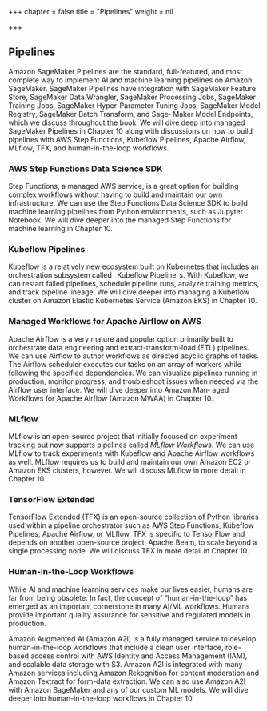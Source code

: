 +++
chapter = false
title = "Pipelines"
weight = nil

+++
## Pipelines

Amazon SageMaker Pipelines are the standard, full-featured, and most complete way to implement AI and machine learning pipelines on Amazon SageMaker. SageMaker Pipelines have integration with SageMaker Feature Store, SageMaker Data Wrangler, SageMaker Processing Jobs, SageMaker Training Jobs, SageMaker Hyper-Parameter Tuning Jobs, SageMaker Model Registry, SageMaker Batch Transform, and Sage‐ Maker Model Endpoints, which we discuss throughout the book. We will dive deep into managed SageMaker Pipelines in Chapter 10 along with discussions on how to build pipelines with AWS Step Functions, Kubeflow Pipelines, Apache Airflow, MLflow, TFX, and human-in-the-loop workflows.

### AWS Step Functions Data Science SDK

Step Functions, a managed AWS service, is a great option for building complex workflows without having to build and maintain our own infrastructure. We can use the Step Functions Data Science SDK to build machine learning pipelines from Python environments, such as Jupyter Notebook. We will dive deeper into the managed Step Functions for machine learning in Chapter 10.

### Kubeflow Pipelines

Kubeflow is a relatively new ecosystem built on Kubernetes that includes an orchestration subsystem called _Kubeflow Pipeline_s. With Kubeflow, we can restart failed pipelines, schedule pipeline runs, analyze training metrics, and track pipeline lineage. We will dive deeper into managing a Kubeflow cluster on Amazon Elastic Kubernetes Service (Amazon EKS) in Chapter 10.

### Managed Workflows for Apache Airflow on AWS

Apache Airflow is a very mature and popular option primarily built to orchestrate data engineering and extract-transform-load (ETL) pipelines. We can use Airflow to author workflows as directed acyclic graphs of tasks. The Airflow scheduler executes our tasks on an array of workers while following the specified dependencies. We can visualize pipelines running in production, monitor progress, and troubleshoot issues when needed via the Airflow user interface. We will dive deeper into Amazon Man‐ aged Workflows for Apache Airflow (Amazon MWAA) in Chapter 10.

### MLflow

MLflow is an open-source project that initially focused on experiment tracking but now supports pipelines called _MLflow Workflows_. We can use MLflow to track experiments with Kubeflow and Apache Airflow workflows as well. MLflow requires us to build and maintain our own Amazon EC2 or Amazon EKS clusters, however. We will discuss MLflow in more detail in Chapter 10.

### TensorFlow Extended

TensorFlow Extended (TFX) is an open-source collection of Python libraries used within a pipeline orchestrator such as AWS Step Functions, Kubeflow Pipelines, Apache Airflow, or MLflow. TFX is specific to TensorFlow and depends on another open-source project, Apache Beam, to scale beyond a single processing node. We will discuss TFX in more detail in Chapter 10.

### Human-in-the-Loop Workflows

While AI and machine learning services make our lives easier, humans are far from being obsolete. In fact, the concept of “human-in-the-loop” has emerged as an important cornerstone in many AI/ML workflows. Humans provide important quality assurance for sensitive and regulated models in production.

Amazon Augmented AI (Amazon A2I) is a fully managed service to develop human-in-the-loop workflows that include a clean user interface, role-based access control with AWS Identity and Access Management (IAM), and scalable data storage with S3. Amazon A2I is integrated with many Amazon services including Amazon Rekognition for content moderation and Amazon Textract for form-data extraction. We can also use Amazon A2I with Amazon SageMaker and any of our custom ML models. We will dive deeper into human-in-the-loop workflows in Chapter 10.